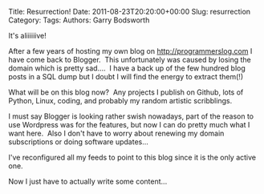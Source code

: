 Title: Resurrection!
Date: 2011-08-23T20:20:00+00:00
Slug: resurrection
Category: 
Tags: 
Authors: Garry Bodsworth

It's aliiiiiive!

After a few years of hosting my own blog on http://programmerslog.com I have come back to Blogger.&nbsp; This unfortunately was caused by losing the domain which is pretty sad....&nbsp; I have a back up of the few hundred blog posts in a SQL dump but I doubt I will find the energy to extract them(!)

What will be on this blog now?&nbsp; Any projects I publish on Github, lots of Python, Linux, coding, and probably my random artistic scribblings.

I must say Blogger is looking rather swish nowadays, part of the reason to use Wordpress was for the features, but now I can do pretty much what I want here.&nbsp; Also I don't have to worry about renewing my domain subscriptions or doing software updates...

I've reconfigured all my feeds to point to this blog since it is the only active one.
 
Now I just have to actually write some content...
